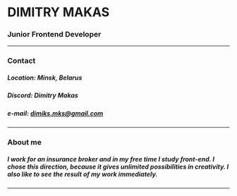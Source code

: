 # **DIMITRY MAKAS**
### **Junior Frontend Developer**
---


### Contact
##### Location: Minsk, Belarus
##### Discord: Dimitry Makas
##### e-mail: dimiks.mks@gmail.com
---


### About me
##### I work for an insurance broker and in my free time I study front-end. I chose this direction, because it gives unlimited possibilities in creativity. I also like to see the result of my work immediately.
---



